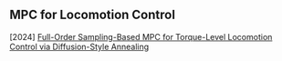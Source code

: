 ## MPC for Locomotion Control

[2024] [Full-Order Sampling-Based MPC for Torque-Level Locomotion Control via Diffusion-Style Annealing](https://arxiv.org/abs/2409.15610)